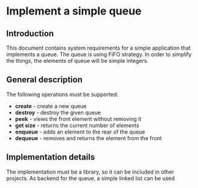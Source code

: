 # Implement a simple queue

## Introduction

This document contains system requirements for a simple application that implements a queue. The queue is using FIFO strategy. In order to simplify the things, the elements of queue will be simple integers.

## General description

The following operations must be supported:

- **create** - create a new queue
- **destroy** - destroy the given queue
- **peek** - views the front element without removing it
- **get size** - returns the current number of elements
- **enqueue** - adds an element to the rear of the queue
- **dequeue** - removes and returns the element from the front

## Implementation details    

The implementation must be a library, so it can be included in other projects.
 As backend for the queue, a simple linked list can be used